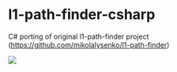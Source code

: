 # l1-path-finder-csharp
C# porting of original l1-path-finder project (https://github.com/mikolalysenko/l1-path-finder)

[<img src="https://github.com/mikolalysenko/l1-path-finder/raw/master/img/logo.png">](https://mikolalysenko.github.io/l1-path-finder/www)

